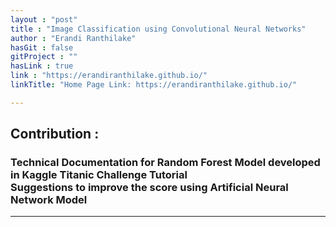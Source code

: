 ```yaml
---
layout : "post"
title : "Image Classification using Convolutional Neural Networks"
author : "Erandi Ranthilake"
hasGit : false
gitProject : ""
hasLink : true
link : "https://erandiranthilake.github.io/"
linkTitle: "Home Page Link: https://erandiranthilake.github.io/"

---
```

<h2>Contribution :</h2>
<h3>Technical Documentation for Random Forest Model developed in Kaggle Titanic Challenge Tutorial<br>
Suggestions to improve the score using Artificial Neural Network Model </h3>
<hr>